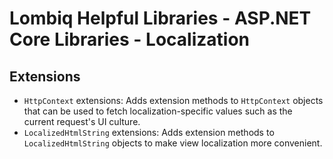 # Lombiq Helpful Libraries - ASP.NET Core Libraries - Localization



## Extensions

- `HttpContext` extensions: Adds extension methods to `HttpContext` objects that can be used to fetch localization-specific values such as the current request's UI culture.
- `LocalizedHtmlString` extensions: Adds extension methods to `LocalizedHtmlString` objects to make view localization more convenient.

